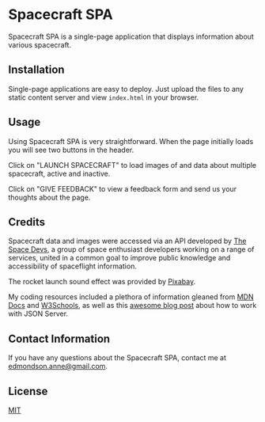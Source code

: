 # Spacecraft SPA

Spacecraft SPA is a single-page application that displays information about various spacecraft.

## Installation

Single-page applications are easy to deploy. Just upload the files to any static content server and view ```index.html``` in your browser.

## Usage
Using Spacecraft SPA is very straightforward. When the page initially loads you will see two buttons in the header.

Click on "LAUNCH SPACECRAFT" to load images of and data about multiple spacecraft, active and inactive.

Click on "GIVE FEEDBACK" to view a feedback form and send us your thoughts about the page.

## Credits
Spacecraft data and images were accessed via an API developed by [The Space Devs](https://thespacedevs.com/), a group of space enthusiast developers working on a range of services, united in a common goal to improve public knowledge and accessibility of spaceflight information. 

The rocket launch sound effect was provided by [Pixabay](https://pixabay.com/).

My coding resources included a plethora of information gleaned from [MDN Docs](https://developer.mozilla.org/en-US/) and [W3Schools](https://www.w3schools.com/), as well as this [awesome blog post](https://medium.com/codingthesmartway-com-blog/create-a-rest-api-with-json-server-36da8680136d) about how to work with JSON Server.

## Contact Information
If you have any questions about the Spacecraft SPA, contact me at [edmondson.anne@gmail.com](mailto:edmondson.anne@gmail.com).

## License
[MIT](https://choosealicense.com/licenses/mit/)
